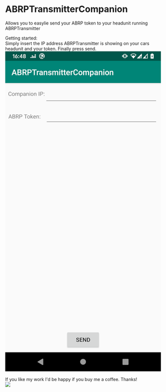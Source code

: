 # ABRPTransmitterCompanion

Allows you to easylie send your ABRP token to your headunit running ABRPTransmitter<br />

Getting started:<br />
Simply insert the IP address ABRPTransmitter is showing on your cars headunit and your token. Finally press send.<br />
![Screenshot](doc/screenshot.png)

If you like my work I'd be happy if you buy me a coffee. Thanks!<br />
[![](https://www.paypalobjects.com/en_US/i/btn/btn_donateCC_LG.gif)](https://www.paypal.com/cgi-bin/webscr?cmd=_s-xclick&hosted_button_id=RT8WTFDGMLFPG)
